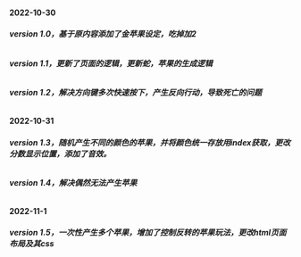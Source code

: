 #### **2022-10-30** 

###### **version 1.0，基于原内容添加了金苹果设定，吃掉加2**

###### **version 1.1，更新了页面的逻辑，更新蛇，苹果的生成逻辑**

###### **version 1.2，解决方向键多次快速按下，产生反向行动，导致死亡的问题**

#### **2022-10-31**

###### **version 1.3，随机产生不同的颜色的苹果，并将颜色统一存放用index获取，更改分数显示位置，添加了音效。**<!--不同颜色苹果有不同效果-->

###### **version 1.4，解决偶然无法产生苹果**

#### **2022-11-1**

###### **version 1.5，一次性产生多个苹果，增加了控制反转的苹果玩法，更改html页面布局及其css**